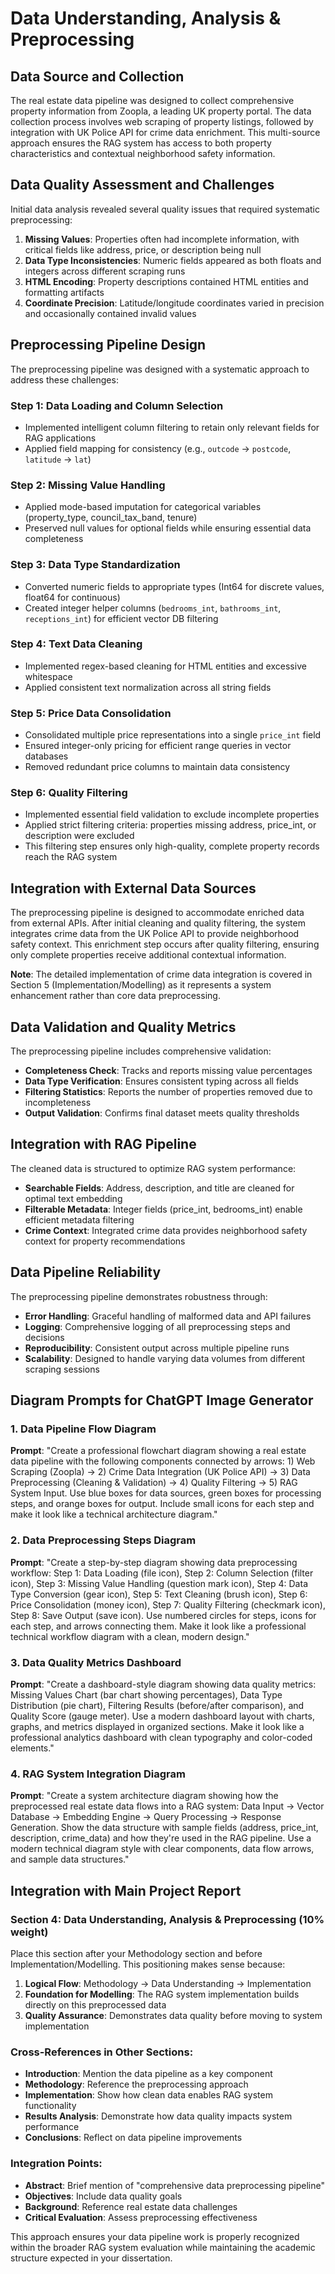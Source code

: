 # Data Understanding, Analysis & Preprocessing

## Data Source and Collection

The real estate data pipeline was designed to collect comprehensive property information from Zoopla, a leading UK property portal. The data collection process involves web scraping of property listings, followed by integration with UK Police API for crime data enrichment. This multi-source approach ensures the RAG system has access to both property characteristics and contextual neighborhood safety information.

## Data Quality Assessment and Challenges

Initial data analysis revealed several quality issues that required systematic preprocessing:

1. **Missing Values**: Properties often had incomplete information, with critical fields like address, price, or description being null
2. **Data Type Inconsistencies**: Numeric fields appeared as both floats and integers across different scraping runs
3. **HTML Encoding**: Property descriptions contained HTML entities and formatting artifacts
4. **Coordinate Precision**: Latitude/longitude coordinates varied in precision and occasionally contained invalid values

## Preprocessing Pipeline Design

The preprocessing pipeline was designed with a systematic approach to address these challenges:

### Step 1: Data Loading and Column Selection
- Implemented intelligent column filtering to retain only relevant fields for RAG applications
- Applied field mapping for consistency (e.g., `outcode` → `postcode`, `latitude` → `lat`)

### Step 2: Missing Value Handling
- Applied mode-based imputation for categorical variables (property_type, council_tax_band, tenure)
- Preserved null values for optional fields while ensuring essential data completeness

### Step 3: Data Type Standardization
- Converted numeric fields to appropriate types (Int64 for discrete values, float64 for continuous)
- Created integer helper columns (`bedrooms_int`, `bathrooms_int`, `receptions_int`) for efficient vector DB filtering

### Step 4: Text Data Cleaning
- Implemented regex-based cleaning for HTML entities and excessive whitespace
- Applied consistent text normalization across all string fields

### Step 5: Price Data Consolidation
- Consolidated multiple price representations into a single `price_int` field
- Ensured integer-only pricing for efficient range queries in vector databases
- Removed redundant price columns to maintain data consistency

### Step 6: Quality Filtering
- Implemented essential field validation to exclude incomplete properties
- Applied strict filtering criteria: properties missing address, price_int, or description were excluded
- This filtering step ensures only high-quality, complete property records reach the RAG system

## Integration with External Data Sources

The preprocessing pipeline is designed to accommodate enriched data from external APIs. After initial cleaning and quality filtering, the system integrates crime data from the UK Police API to provide neighborhood safety context. This enrichment step occurs after quality filtering, ensuring only complete properties receive additional contextual information.

**Note**: The detailed implementation of crime data integration is covered in Section 5 (Implementation/Modelling) as it represents a system enhancement rather than core data preprocessing.

## Data Validation and Quality Metrics

The preprocessing pipeline includes comprehensive validation:
- **Completeness Check**: Tracks and reports missing value percentages
- **Data Type Verification**: Ensures consistent typing across all fields
- **Filtering Statistics**: Reports the number of properties removed due to incompleteness
- **Output Validation**: Confirms final dataset meets quality thresholds

## Integration with RAG Pipeline

The cleaned data is structured to optimize RAG system performance:
- **Searchable Fields**: Address, description, and title are cleaned for optimal text embedding
- **Filterable Metadata**: Integer fields (price_int, bedrooms_int) enable efficient metadata filtering
- **Crime Context**: Integrated crime data provides neighborhood safety context for property recommendations

## Data Pipeline Reliability

The preprocessing pipeline demonstrates robustness through:
- **Error Handling**: Graceful handling of malformed data and API failures
- **Logging**: Comprehensive logging of all preprocessing steps and decisions
- **Reproducibility**: Consistent output across multiple pipeline runs
- **Scalability**: Designed to handle varying data volumes from different scraping sessions

## Diagram Prompts for ChatGPT Image Generator

### 1. Data Pipeline Flow Diagram
**Prompt**: "Create a professional flowchart diagram showing a real estate data pipeline with the following components connected by arrows: 1) Web Scraping (Zoopla) → 2) Crime Data Integration (UK Police API) → 3) Data Preprocessing (Cleaning & Validation) → 4) Quality Filtering → 5) RAG System Input. Use blue boxes for data sources, green boxes for processing steps, and orange boxes for output. Include small icons for each step and make it look like a technical architecture diagram."

### 2. Data Preprocessing Steps Diagram
**Prompt**: "Create a step-by-step diagram showing data preprocessing workflow: Step 1: Data Loading (file icon), Step 2: Column Selection (filter icon), Step 3: Missing Value Handling (question mark icon), Step 4: Data Type Conversion (gear icon), Step 5: Text Cleaning (brush icon), Step 6: Price Consolidation (money icon), Step 7: Quality Filtering (checkmark icon), Step 8: Save Output (save icon). Use numbered circles for steps, icons for each step, and arrows connecting them. Make it look like a professional technical workflow diagram with a clean, modern design."

### 3. Data Quality Metrics Dashboard
**Prompt**: "Create a dashboard-style diagram showing data quality metrics: Missing Values Chart (bar chart showing percentages), Data Type Distribution (pie chart), Filtering Results (before/after comparison), and Quality Score (gauge meter). Use a modern dashboard layout with charts, graphs, and metrics displayed in organized sections. Make it look like a professional analytics dashboard with clean typography and color-coded elements."

### 4. RAG System Integration Diagram
**Prompt**: "Create a system architecture diagram showing how the preprocessed real estate data flows into a RAG system: Data Input → Vector Database → Embedding Engine → Query Processing → Response Generation. Show the data structure with sample fields (address, price_int, description, crime_data) and how they're used in the RAG pipeline. Use a modern technical diagram style with clear components, data flow arrows, and sample data structures."

## Integration with Main Project Report

### **Section 4: Data Understanding, Analysis & Preprocessing** (10% weight)
Place this section after your Methodology section and before Implementation/Modelling. This positioning makes sense because:

1. **Logical Flow**: Methodology → Data Understanding → Implementation
2. **Foundation for Modelling**: The RAG system implementation builds directly on this preprocessed data
3. **Quality Assurance**: Demonstrates data quality before moving to system implementation

### **Cross-References in Other Sections:**
- **Introduction**: Mention the data pipeline as a key component
- **Methodology**: Reference the preprocessing approach
- **Implementation**: Show how clean data enables RAG system functionality
- **Results Analysis**: Demonstrate how data quality impacts system performance
- **Conclusions**: Reflect on data pipeline improvements

### **Integration Points:**
- **Abstract**: Brief mention of "comprehensive data preprocessing pipeline"
- **Objectives**: Include data quality goals
- **Background**: Reference real estate data challenges
- **Critical Evaluation**: Assess preprocessing effectiveness

This approach ensures your data pipeline work is properly recognized within the broader RAG system evaluation while maintaining the academic structure expected in your dissertation.
